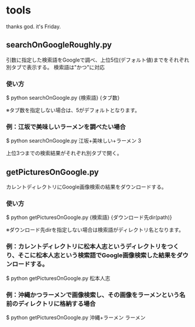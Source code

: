 # tools
thanks god. it's Friday.

## searchOnGoogleRoughly.py

引数に指定した検索語をGoogleで調べ、上位5位(デフォルト値)までをそれぞれ別タブで表示する。
検索語は"かつ"に対応

### 使い方

$ python searchOnGoogle.py {検索語} {タブ数}

※タブ数を指定しない場合は、5がデフォルトとなります。

### 例：江坂で美味しいラーメンを調べたい場合

$ python searchOnGoogle.py 江坂+美味しい+ラーメン 3

上位3つまでの検索結果がそれぞれ別タブで開く。

## getPicturesOnGoogle.py

カレントディレクトリにGoogle画像検索の結果をダウンロードする。

### 使い方

$ python getPicturesOnGoogle.py {検索語} {ダウンロード先dir(path)}

※ダウンロード先dirを指定しない場合は検索語がディレクトリ名となります。

### 例：カレントディレクトリに松本人志というディレクトリをつくり、そこに松本人志という検索語でGoogle画像検索した結果をダウンロードする。

$ python getPicturesOnGoogle.py 松本人志

### 例：沖縄かつラーメンで画像検索し、その画像をラーメンという名前のディレクトリに格納する場合

$ python getPicturesOnGoogle.py 沖縄+ラーメン ラーメン
